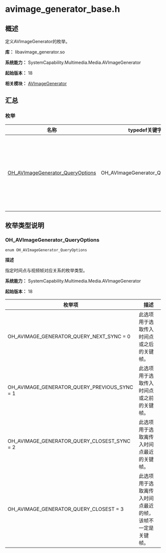 # avimage_generator_base.h
<!--Kit: Media Kit-->
<!--Subsystem: Multimedia-->
<!--Owner: @wang-haizhou6-->
<!--Designer: @HmQQQ-->
<!--Tester: @xchaosioda-->
<!--Adviser: @zengyawen-->

## 概述

定义AVImageGenerator的枚举。

**库：** libavimage_generator.so

**系统能力：** SystemCapability.Multimedia.Media.AVImageGenerator

**起始版本：** 18

**相关模块：** [AVImageGenerator](capi-avimagegenerator.md)

## 汇总

### 枚举

| 名称 | typedef关键字 | 描述 |
| -- | -- | -- |
| [OH_AVImageGenerator_QueryOptions](#oh_avimagegenerator_queryoptions) | OH_AVImageGenerator_QueryOptions | 指定时间点与视频帧对应关系的枚举类型。 |

## 枚举类型说明

### OH_AVImageGenerator_QueryOptions

```
enum OH_AVImageGenerator_QueryOptions
```

**描述**

指定时间点与视频帧对应关系的枚举类型。

**系统能力：** SystemCapability.Multimedia.Media.AVImageGenerator

**起始版本：** 18

| 枚举项 | 描述 |
| -- | -- |
| OH_AVIMAGE_GENERATOR_QUERY_NEXT_SYNC = 0 | 此选项用于选取传入时间点或之后的关键帧。 |
| OH_AVIMAGE_GENERATOR_QUERY_PREVIOUS_SYNC = 1 | 此选项用于选取传入时间点或之前的关键帧。 |
| OH_AVIMAGE_GENERATOR_QUERY_CLOSEST_SYNC = 2 | 此选项用于选取离传入时间点最近的关键帧。 |
| OH_AVIMAGE_GENERATOR_QUERY_CLOSEST = 3 | 此选项用于选取离传入时间点最近的帧，该帧不一定是关键帧。 |
